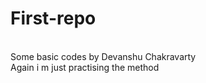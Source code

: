 # First-repo
<br>
Some basic codes by Devanshu Chakravarty
<br>
Again i m just practising the method
 